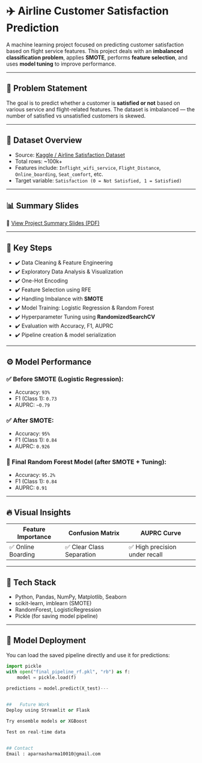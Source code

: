 
# ✈️ Airline Customer Satisfaction Prediction

A machine learning project focused on predicting customer satisfaction based on flight service features. This project deals with an **imbalanced classification problem**, applies **SMOTE**, performs **feature selection**, and uses **model tuning** to improve performance.

---

## 📌 Problem Statement

The goal is to predict whether a customer is **satisfied or not** based on various service and flight-related features. The dataset is imbalanced — the number of satisfied vs unsatisfied customers is skewed.

---

## 🧪 Dataset Overview

- Source: [Kaggle / Airline Satisfaction Dataset](https://www.kaggle.com/datasets/teejmahal20/airline-passenger-satisfaction)
- Total rows: ~100k+
- Features include: `Inflight_wifi_service`, `Flight_Distance`, `Online_boarding`, `Seat_comfort`, etc.
- Target variable: `Satisfaction (0 = Not Satisfied, 1 = Satisfied)`

---

## 📊 Summary Slides

📄 [View Project Summary Slides (PDF)](./Project_Summary.pdf)  

---

## 🧠 Key Steps

- ✔️ Data Cleaning & Feature Engineering
- ✔️ Exploratory Data Analysis & Visualization
- ✔️ One-Hot Encoding
- ✔️ Feature Selection using RFE
- ✔️ Handling Imbalance with **SMOTE**
- ✔️ Model Training: Logistic Regression & Random Forest
- ✔️ Hyperparameter Tuning using **RandomizedSearchCV**
- ✔️ Evaluation with Accuracy, F1, AUPRC
- ✔️ Pipeline creation & model serialization

---

## ⚙️ Model Performance

### ✅ Before SMOTE (Logistic Regression):
- Accuracy: `93%`
- F1 (Class 1): `0.73`
- AUPRC: `~0.79`

### ✅ After SMOTE:
- Accuracy: `95%`
- F1 (Class 1): `0.84`
- AUPRC: `0.926`

### 🌲 Final Random Forest Model (after SMOTE + Tuning):
- Accuracy: `95.2%`
- F1 (Class 1): `0.84`
- AUPRC: `0.91`

---

## 🔥 Visual Insights

| Feature Importance | Confusion Matrix | AUPRC Curve |
|--------------------|------------------|-------------|
| ✅ Online Boarding | ✅ Clear Class Separation | ✅ High precision under recall |

---

## 🧾 Tech Stack

- Python, Pandas, NumPy, Matplotlib, Seaborn
- scikit-learn, imblearn (SMOTE)
- RandomForest, LogisticRegression
- Pickle (for saving model pipeline)

---

## 💾 Model Deployment

You can load the saved pipeline directly and use it for predictions:

```python
import pickle
with open("final_pipeline_rf.pkl", "rb") as f:
    model = pickle.load(f)
    
predictions = model.predict(X_test)---


##   Future Work
Deploy using Streamlit or Flask

Try ensemble models or XGBoost

Test on real-time data


## Contact
Email : aparnasharma10010@gmail.com
